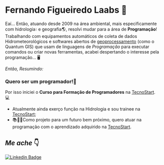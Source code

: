 # Fernando Figueiredo Laabs 🤟
Eaí... Então, atuando desde 2009 na área ambiental, mais especificamente com hidrologia💧 e geografia🌎, resolvi mudar para a área de **Programação**! Trabalhando com equipamentos automáticos de coleta de dados Hidrometeorológicos e softwares abertos de [geoprocessamento](https://pt.wikipedia.org/wiki/Geoprocessamento) (como o Quantum GIS) que usam de linguagens de _Programação_ para executar comandos ou criar novas ferramentas, acabei despertando o interesse pela programação... 🖥️

*Então, Resumindo:*
### Quero ser um programador!👊

Por isso iniciei o **Curso para Formação de Programadores** na [TecnoStart](https://github.com/tecno-start). 💻

-  Atualmente ainda exerço função na Hidrologia e sou trainee na [TecnoStart](https://github.com/tecno-start);
- 📚📙📓Como projeto para um futuro bem próximo, quero atuar na programação com o aprendizado adquirido na [TecnoStart](https://www.linkedin.com/company/escolatecnostart/mycompany/).
 
 ## _Me ache_ 👇
[![Linkedin Badge](https://img.shields.io/badge/-Fernando%20Laabs-6633cc?style=flat-square&logo=Linkedin&logoColor=white&link=https://www.linkedin.com/in/fernando-f-6828553b//)](https://www.linkedin.com/in/fernando-f-6828553b/) 
